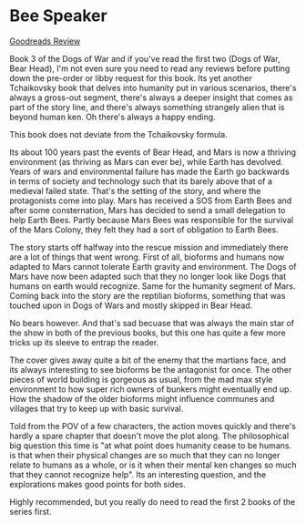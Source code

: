 # Bee Speaker
[Goodreads Review](https://www.goodreads.com/review/show/7772155721)

Book 3 of the Dogs of War and if you've read the first two (Dogs of War, Bear Head), I'm not even sure you need to read any reviews before putting down the pre-order or libby request for this book. Its yet another Tchaikovsky book that delves into humanity put in various scenarios, there's always a gross-out segment, there's always a deeper insight that comes as part of the story line, and there's always something strangely alien that is beyond human ken. Oh there's always a happy ending.

This book does not deviate from the Tchaikovsky formula.

Its about 100 years past the events of Bear Head, and Mars is now a thriving environment (as thriving as Mars can ever be), while Earth has devolved. Years of wars and environmental failure has made the Earth go backwards in terms of society and technology such that its barely above that of a medieval failed state. That's the setting of the story, and where the protagonists come into play. Mars has received a SOS from Earth Bees and after some consternation, Mars has decided to send a small delegation to help Earth Bees. Partly because Mars Bees was responsible for the survival of the Mars Colony, they felt they had a sort of obligation to Earth Bees.

The story starts off halfway into the rescue mission and immediately there are a lot of things that went wrong. First of all, bioforms and humans now adapted to Mars cannot tolerate Earth gravity and environment. The Dogs of Mars have now been adapted such that they no longer look like Dogs that humans on earth would recognize. Same for the humanity segment of Mars. Coming back into the story are the reptilian bioforms, something that was touched upon in Dogs of Wars and mostly skipped in Bear Head.

No bears however. And that's sad becuase that was always the main star of the show in both of the previous books, but this one has quite a few more tricks up its sleeve to entrap the reader.

The cover gives away quite a bit of the enemy that the martians face, and its always interesting to see bioforms be the antagonist for once. The other pieces of world building is gorgeous as usual, from the mad max style environment to how super rich owners of bunkers might eventually end up. How the shadow of the older bioforms might influence communes and villages that try to keep up with basic survival.

Told from the POV of a few characters, the action moves quickly and there's hardly a spare chapter that doesn't move the plot along. The philosophical big question this time is "at what point does humanity cease to be humans. is that when their physical changes are so much that they can no longer relate to humans as a whole, or is it when their mental ken changes so much that they cannot recognize help". Its an interesting question, and the explorations makes good points for both sides.

Highly recommended, but you really do need to read the first 2 books of the series first.